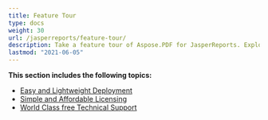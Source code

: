 ```yaml
---
title: Feature Tour
type: docs
weight: 30
url: /jasperreports/feature-tour/
description: Take a feature tour of Aspose.PDF for JasperReports. Explore tools to create visually rich, well-structured PDF reports.
lastmod: "2021-06-05"
---
```


**This section includes the following topics:**

- [Easy and Lightweight Deployment](/pdf/jasperreports/easy-and-lightweight-deployment/)
- [Simple and Affordable Licensing](/pdf/jasperreports/simple-and-affordable-licensing/)
- [World Class free Technical Support](/pdf/jasperreports/world-class-free-technical-support/)
